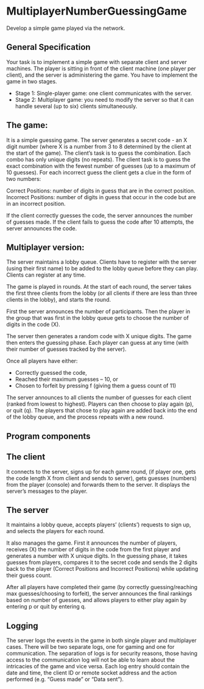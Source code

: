 # MultiplayerNumberGuessingGame
Develop a simple game played via the network.

## General Specification
Your task is to implement a simple game with separate client and server machines. The player is sitting in front of the client machine (one player per client), and the server is administering the game. You have to implement the game in two stages.
* Stage 1: Single-player game: one client communicates with the server. 
* Stage 2: Multiplayer game: you need to modify the server so that it can handle several (up to six) clients simultaneously.
## The game:
It is a simple guessing game. The server generates a secret code - an X digit number (where X is a number from 3 to 8 determined by the client at the start of the game). The client’s task is to guess the combination. Each combo has only unique digits (no repeats). The client task is to guess the exact combination with the fewest number of guesses (up to a maximum of 10 guesses).
For each incorrect guess the client gets a clue in the form of two numbers:

Correct Positions: number of digits in guess that are in the correct position.
Incorrect Positions: number of digits in guess that occur in the code but are in an incorrect position.

If the client correctly guesses the code, the server announces the number of guesses made.
If the client fails to guess the code after 10 attempts, the server announces the code.

## Multiplayer version:
The server maintains a lobby queue. Clients have to register with the server (using their first name) to be added to the lobby queue before they can play. Clients can register at any time.

The game is played in rounds. At the start of each round, the server takes the first three clients from the lobby (or all clients if there are less than three clients in the lobby), and starts the round.

First the server announces the number of participants. Then the player in the group that was first in the lobby queue gets to choose the number of digits in the code (X).

The server then generates a random code with X unique digits. The game then enters the guessing phase. Each player can guess at any time (with their number of guesses tracked by the server).

Once all players have either:
  * Correctly guessed the code,
  * Reached their maximum guesses – 10,
   or
  * Chosen to forfeit by pressing f (giving them a guess count of 11)
  
The server announces to all clients the number of guesses for each client (ranked from lowest to highest). Players can then choose to play again (p), or quit (q). The players that chose to play again are added back into the end of the lobby queue, and the process repeats with a new round.


## Program components
## The client
It connects to the server, signs up for each game round, (if player one, gets the code length X from client and sends to server), gets guesses (numbers) from the player (console) and forwards them to the server. It displays the server’s messages to the player.

## The server
It maintains a lobby queue, accepts players’ (clients’) requests to sign up, and selects the players for each round.

It also manages the game. First it announces the number of players, receives (X) the number of digits in the code from the first player and generates a number with X unique digits. In the guessing phase, it takes guesses from players, compares it to the secret code and sends the 2 digits back to the player (Correct Positions and Incorrect Positions) while updating their guess count.

After all players have completed their game (by correctly guessing/reaching max guesses/choosing to forfeit), the server announces the final rankings based on number of guesses, and allows players to either play again by entering p or quit by entering q.

## Logging
The server logs the events in the game in both single player and multiplayer cases. There will be two separate logs, one for gaming and one for communication. The separation of logs is for security reasons, those having access to the communication log will not be able to learn about the intricacies of the game and vice versa. Each log entry should contain the date and time, the client ID or remote socket address and the action performed (e.g. “Guess made” or “Data sent”).
